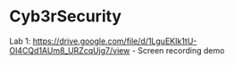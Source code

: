 # Cyb3rSecurity
Lab 1:
https://drive.google.com/file/d/1LguEKIk1tU-Ol4CQd1AUm8_URZcqUjg7/view - Screen recording demo
